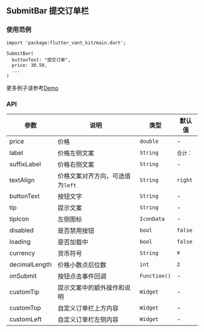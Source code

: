 ## SubmitBar 提交订单栏

### 使用范例

```
import 'package:flutter_vant_kit/main.dart';

SubmitBar(
  buttonText: "提交订单",
  price: 30.50,
  ...
)
```

更多例子请参考[Demo](https://github.com/benjaken/flutter_vant_kit/blob/master/example/lib/routes/demoSubmitBar.dart)

### API

| 参数 | 说明 | 类型 | 默认值 |
| ------------ | ------------ | ------------ | ------------ |
| price | 价格 | `double` | - |
| label | 价格左侧文案 | `String` | `合计：` |
| suffixLabel | 价格右侧文案 | `String` | - |
| textAlign | 价格文案对齐方向，可选值为`left` | `String` | `right` |
| buttonText | 按钮文字 | `String` | - |
| tip | 提示文案 | `String` | - |
| tipIcon | 左侧图标 | `IconData` | - |
| disabled | 是否禁用按钮 | `bool` | `false` |
| loading | 是否加载中 | `bool` | `false` |
| currency | 货币符号 | `String` | `¥` |
| decimalLength | 价格小数点后位数 | `int` | `2` |
| onSubmit | 按钮点击事件回调 | `Function()` | - |
| customTip | 提示文案中的额外操作和说明 | `Widget` | - |
| customTop | 自定义订单栏上方内容 | `Widget` | - |
| customLeft | 自定义订单栏左侧内容 | `Widget` | - |

